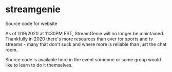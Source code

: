 # streamgenie
Source code for website

As of 1/19/2020 at 11:30PM EST, StreamGenie will no longer be maintained. Thankfully in 2020 there's more resources than ever for sports and tv streams - many that don't suck and where more is reliable than just the chat room. 

Source code is available here in the event someone or some group would like to learn to do it themselves. 
